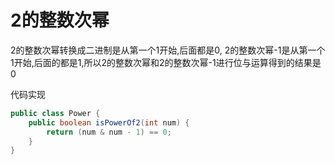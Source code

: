 # 2的整数次幂

2的整数次幂转换成二进制是从第一个1开始,后面都是0, 2的整数次幂-1是从第一个1开始,后面的都是1,所以2的整数次幂和2的整数次幂-1进行位与运算得到的结果是0

代码实现

```java
public class Power {
    public boolean isPowerOf2(int num) {
        return (num & num - 1) == 0;
    }
}
```
